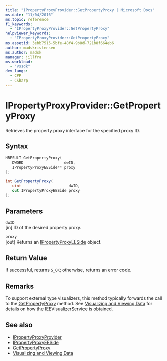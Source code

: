 ```yaml
---
title: "IPropertyProxyProvider::GetPropertyProxy | Microsoft Docs"
ms.date: "11/04/2016"
ms.topic: reference
f1_keywords:
  - "IPropertyProxyProvider::GetPropertyProxy"
helpviewer_keywords:
  - "IPropertyProxyProvider::GetPropertyProxy"
ms.assetid: 3ebb7515-5bfe-48f4-9b8d-721b8f664eb6
author: madskristensen
ms.author: madsk
manager: jillfra
ms.workload:
  - "vssdk"
dev_langs:
  - CPP
  - CSharp
---
```

# IPropertyProxyProvider::GetPropertyProxy
Retrieves the property proxy interface for the specified proxy ID.

## Syntax

```cpp
HRESULT GetPropertyProxy(
   DWORD                  dwID,
   IPropertyProxyEESide** proxy
);
```

```csharp
int GetPropertyProxy(
   uint                     dwID,
   out IPropertyProxyEESide proxy
);
```

## Parameters
`dwID`\
[in] ID of the desired property proxy.

`proxy`\
[out] Returns an [IPropertyProxyEESide](../../../extensibility/debugger/reference/ipropertyproxyeeside.md) object.

## Return Value
 If successful, returns `S_OK`; otherwise, returns an error code.

## Remarks
 To support external type visualizers, this method typically forwards the call to the [GetPropertyProxy](../../../extensibility/debugger/reference/ieevisualizerservice-getpropertyproxy.md) method. See [Visualizing and Viewing Data](../../../extensibility/debugger/visualizing-and-viewing-data.md) for details on how the IEEVisualizerService is obtained.

## See also
- [IPropertyProxyProvider](../../../extensibility/debugger/reference/ipropertyproxyprovider.md)
- [IPropertyProxyEESide](../../../extensibility/debugger/reference/ipropertyproxyeeside.md)
- [GetPropertyProxy](../../../extensibility/debugger/reference/ieevisualizerservice-getpropertyproxy.md)
- [Visualizing and Viewing Data](../../../extensibility/debugger/visualizing-and-viewing-data.md)